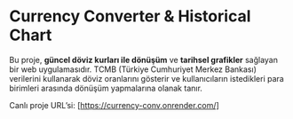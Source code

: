 # Currency Converter & Historical Chart

Bu proje, **güncel döviz kurları ile dönüşüm** ve **tarihsel grafikler** sağlayan bir web uygulamasıdır. 
TCMB (Türkiye Cumhuriyet Merkez Bankası) verilerini kullanarak döviz oranlarını gösterir ve kullanıcıların istedikleri para birimleri arasında dönüşüm yapmalarına olanak tanır.

Canlı proje URL’si: [https://currency-conv.onrender.com/]
